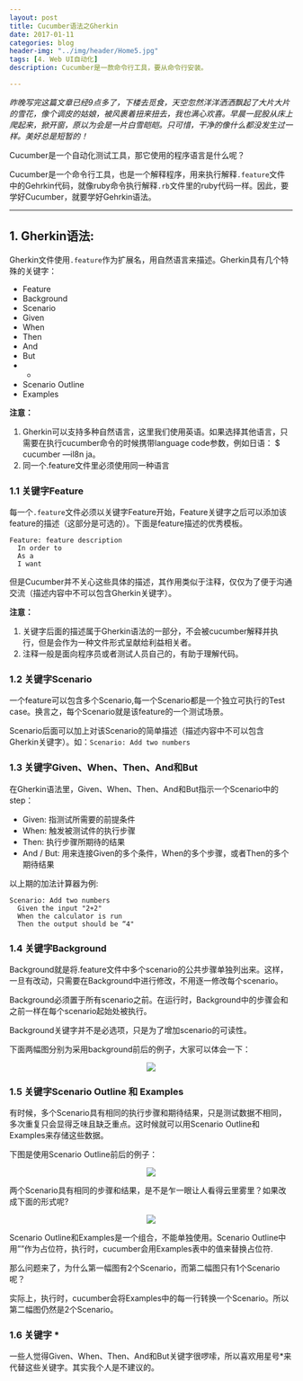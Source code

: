 ```yaml
---
layout: post
title: Cucumber语法之Gherkin
date: 2017-01-11
categories: blog
header-img: "../img/header/Home5.jpg"
tags: [4. Web UI自动化]
description: Cucumber是一款命令行工具，要从命令行安装。

---
```

 
*昨晚写完这篇文章已经9点多了，下楼去觅食，天空忽然洋洋洒洒飘起了大片大片的雪花，像个调皮的姑娘，被风裹着扭来扭去，我也满心欢喜。早晨一屁股从床上爬起来，掀开窗，原以为会是一片白雪皑皑。只可惜，干净的像什么都没发生过一样。美好总是短暂的！*

Cucumber是一个自动化测试工具，那它使用的程序语言是什么呢？

Cucumber是一个命令行工具，也是一个解释程序，用来执行解释`.feature`文件中的Gehrkin代码，就像ruby命令执行解释`.rb`文件里的ruby代码一样。因此，要学好Cucumber，就要学好Gehrkin语法。

---

## 1. Gherkin语法: 

Gherkin文件使用`.feature`作为扩展名，用自然语言来描述。Gherkin具有几个特殊的关键字：

* Feature  
* Background  
* Scenario 
* Given 
* When 
* Then 
* And 
* But 
* *
* Scenario Outline  
* Examples

**注意：**

1. Gherkin可以支持多种自然语言，这里我们使用英语。如果选择其他语言，只需要在执行cucumber命令的时候携带language code参数，例如日语： $ cucumber —il8n ja。
2. 同一个.feature文件里必须使用同一种语言
 
### 1.1 关键字Feature
每一个`.feature`文件必须以关键字Feature开始，Feature关键字之后可以添加该feature的描述（这部分是可选的）。下面是feature描述的优秀模板。

```
Feature: feature description
  In order to  
  As a 
  I want
```
但是Cucumber并不关心这些具体的描述，其作用类似于注释，仅仅为了便于沟通交流（描述内容中不可以包含Gherkin关键字）。

**注意：**

1. 关键字后面的描述属于Gherkin语法的一部分，不会被cucumber解释并执行，但是会作为一种文件形式呈献给利益相关者。
2. 注释一般是面向程序员或者测试人员自己的，有助于理解代码。

### 1.2 关键字Scenario
一个feature可以包含多个Scenario,每一个Scenario都是一个独立可执行的Test case。换言之，每个Scenario就是该feature的一个测试场景。

Scenario后面可以加上对该Scenario的简单描述（描述内容中不可以包含Gherkin关键字）。如：```Scenario: Add two numbers```


### 1.3 关键字Given、When、Then、And和But

在Gherkin语法里，Given、When、Then、And和But指示一个Scenario中的step：
* Given: 指测试所需要的前提条件 
* When: 触发被测试件的执行步骤
* Then: 执行步骤所期待的结果 
* And / But: 用来连接Given的多个条件，When的多个步骤，或者Then的多个期待结果

以上期的加法计算器为例:

```
Scenario: Add two numbers
  Given the input "2+2"
  When the calculator is run
  Then the output should be “4"
```

### 1.4 关键字Background
Background就是将.feature文件中多个scenario的公共步骤单独列出来。这样，一旦有改动，只需要在Background中进行修改，不用逐一修改每个scenario。

Background必须置于所有scenario之前。在运行时，Background中的步骤会和之前一样在每个scenario起始处被执行。
 
Background关键字并不是必选项，只是为了增加scenario的可读性。
 
下面两幅图分别为采用background前后的例子，大家可以体会一下：
<center>
    <p><img src="{{site.baseurl }}/img/cucumber/Cucumber4.png" align="center"></p>
</center>


### 1.5 关键字Scenario Outline 和 Examples
有时候，多个Scenario具有相同的执行步骤和期待结果，只是测试数据不相同，多次重复只会显得乏味且缺乏重点。这时候就可以用Scenario Outline和Examples来存储这些数据。
 
下图是使用Scenario Outline前后的例子：
<center>
    <p><img src="{{site.baseurl }}/img/cucumber/Cucumber5.png" align="center"></p>
</center>

两个Scenario具有相同的步骤和结果，是不是乍一眼让人看得云里雾里？如果改成下面的形式呢?
<center>
    <p><img src="{{site.baseurl }}/img/cucumber/Cucumber6.png" align="center"></p>
</center>

Scenario Outline和Examples是一个组合，不能单独使用。Scenario Outline中用”<placeholder name>”作为占位符，执行时，cucumber会用Examples表中的值来替换占位符.

那么问题来了，为什么第一幅图有2个Scenario，而第二幅图只有1个Scenario呢？

实际上，执行时，cucumber会将Examples中的每一行转换一个Scenario。所以第二幅图仍然是2个Scenario。

### 1.6 关键字 *
一些人觉得Given、When、Then、And和But关键字很啰嗦，所以喜欢用星号*来代替这些关键字。其实我个人是不建议的。

 
